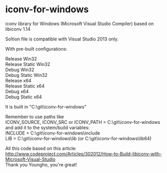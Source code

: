 iconv-for-windows
=================

iconv library for Windows (Microsoft Visual Studio Compiler) based on libiconv 1.14

Soltion file is compatible with Visual Studio 2013 only.

With pre-built configurations:

Release Win32  
Release Static Win32  
Debug Win32  
Debug Static Win32  
Release x64  
Release Static x64  
Debug x64  
Debug Static x64

It is built in "C:\git\iconv-for-windows"

Remember to use paths like  
ICONV_SOURCE, ICONV_SRC or ICONV_PATH = C:\git\iconv-for-windows  
and add it to the system/build variables:  
INCLUDE = C:\git\iconv-for-windows\include  
LIB = C:\git\iconv-for-windows\lib (or C:\git\iconv-for-windows\lib64)

All this code based on this article: http://www.codeproject.com/Articles/302012/How-to-Build-libiconv-with-Microsoft-Visual-Studio  
Thank you Youngho, you're great!
